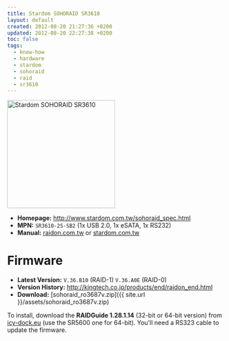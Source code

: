 ```yaml
---
title: Stardom SOHORAID SR3610
layout: default
created: 2012-08-20 21:27:36 +0200
updated: 2012-08-20 22:27:38 +0200
toc: false
tags:
  - know-how
  - hardware
  - stardom
  - sohoraid
  - raid
  - sr3610
---
```


<img src="{{ site.url }}/assets/sohoraid_sr3610.jpg" alt="Stardom SOHORAID SR3610" height="250" />

  * **Homepage:** <http://www.stardom.com.tw/sohoraid_spec.html>
  * **MPN:** `SR3610-2S-SB2` (1x USB 2.0, 1x eSATA, 1x RS232)
  * **Manual:** [raidon.com.tw](http://www.raidon.com.tw/user_file/000081.pdf) or [stardom.com.tw](http://www.stardom.com.tw/stardom_products_data/sohoraid_series/sr3610/sr3610_2s_sb2_wbc_b2_manual_en.pdf)


Firmware
========

  * **Latest Version:** `V.36.B10` (RAID-1) `V.36.A0E` (RAID-0)
  * **Version History:** <http://kingtech.co.jp/products/end/raidon_end.html>
  * **Download:** [sohoraid_ro3687v.zip]({{ site.url }}/assets/sohoraid_ro3687v.zip)

To install, download the **RAIDGuide 1.28.1.14** (32-bit or 64-bit version) from [icy-dock.eu](http://www.icy-dock.eu/en/pages/service/driver.php) (use the SR5600 one for 64-bit).
You'll need a RS323 cable to update the firmware.
